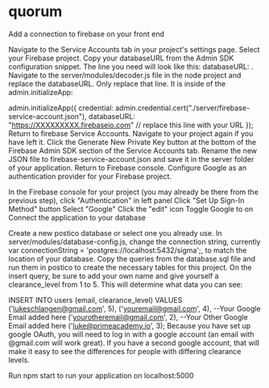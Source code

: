 # quorum

Add a connection to firebase on your front end

Navigate to the Service Accounts tab in your project's settings page. Select your Firebase project. Copy your databaseURL from the Admin SDK configuration snippet. The line you need will look like this: databaseURL: . Navigate to the server/modules/decoder.js file in the node project and replace the databaseURL. Only replace that line. It is inside of the admin.initializeApp:

admin.initializeApp({ credential: admin.credential.cert("./server/firebase-service-account.json"), databaseURL: "<https://XXXXXXXXX.firebaseio.com>" // replace this line with your URL }); Return to firebase Service Accounts. Navigate to your project again if you have left it. Click the Generate New Private Key button at the bottom of the Firebase Admin SDK section of the Service Accounts tab. Rename the new JSON file to firebase-service-account.json and save it in the server folder of your application. Return to Firebase console. Configure Google as an authentication provider for your Firebase project.

In the Firebase console for your project (you may already be there from the previous step), click "Authentication" in left panel Click "Set Up Sign-In Method" button Select "Google" Click the "edit" icon Toggle Google to on Connect the application to your database

Create a new postico database or select one you already use. In server/modules/database-config.js, change the connection string, currently var connectionString = 'postgres://localhost:5432/sigma';, to match the location of your database. Copy the queries from the database.sql file and run them in postico to create the necessary tables for this project. On the insert query, be sure to add your own name and give yourself a clearance_level from 1 to 5\. This will determine what data you can see:

INSERT INTO users (email, clearance_level) VALUES ('lukeschlangen@gmail.com', 5), ('youremail@gmail.com', 4), --Your Google Email added here ('yourotheremail@gmail.com', 2), --Your Other Google Email added here ('luke@primeacademy.io', 3); Because you have set up google OAuth, you will need to log in with a google account (an email with @gmail.com will work great). If you have a second google account, that will make it easy to see the differences for people with differing clearance levels.

Run npm start to run your application on localhost:5000
